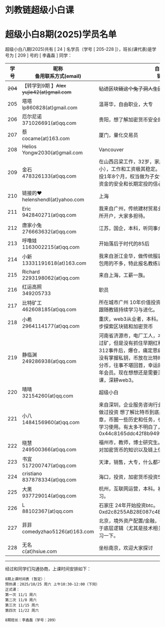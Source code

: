 # 刘教链超级小白课
# 超级小白8期(2025)学员名单

超级小白八期(2025)共有 [ 24 ] 名学员（学号 [ 205-228 ]），班长(课代表)是学号为 [ 209 ] 号的 [ 李鑫磊 ] 同学：

| 学号 | 昵称 <br> 备用联系方式(email) | 自我介绍 <br> 链地址 |
|-|-|-|
| <del>204</del> | 【转学到9期 】<del>Alex <br> yujie42(at)gmail.com</del> | <del>钻进区块链这个兔子洞人生因此改变</del> |
| 205 | 塔塔 <br> lp860828(at)gmail.com | 温哥华，自由职业，大专 |
| 206 | 厄尔尼诺 <br> 371026691(at)qq.com | 贵阳，想了解加密货币安全的存储方式。 |
| 207 | 蔡 <br> cocame(at)163.com | 厦门，量化交易员 |
| 208 | Helios <br> Yongw2030(at)gmail.com | Vancouver |
| 209 | 金石 <br> 478326133(at)qq.com | 在山西吕梁工作，32岁，家庭美满，有儿有女（儿女尚小），工作和工资极其稳定。每个月定投1100于BTC ，已定投1年8个月，权当做为子女储蓄了，并当作避险资金。为了资金的安全和长期定投的信心，申请小白课。 |
| 210 | 链接的❤️ <br> helenshendl(at)yahoo.com | 上海 |
| 211 | Eric <br> 942840271(at)qq.com | 我来自广州，传统建材贸易业 ，完全小白一个，还没在交易所开户，大家多担待。 |
| 212 | 唐家小兔 <br> 276663632(at)qq.com | 江苏，国企，本科，听同事介绍进入币圈。 |
| 213 | 呼噜娃 <br> 1163002215(at)qq.com | 开始落后于时代的85后 |
| 214 | 小新 <br> 13331191618(at)163.com | 我来自浙江金华，做传统服装零售，21年接触加密货币，钱包用的不多，特此报名教练课程学习下 |
| 215 | Richard <br> 2293198062(at)qq.com | 来自上海，工薪一族。 |
| 216 | 红运高照 <br> 349205733 | 职员 |
| 217 | 比特矿工 <br> 462608185(at)qq.com | 所在城市广州 10年价值投资 5年前加入教链加密投资领域，跟随教链持续学习与进化。 |
| 218 | 小希 <br> 2964114177(at)qq.com | 重庆，web3从业者，本科。理解大饼的金融逻辑，想更进一步探索区块链和加密货币 |
| 219 | 静临渊 <br> 249286938(at)qq.com | 河南省济源市，电厂工人，本科学历。2013年接触btc，挖过矿，但是没有抓住早期红利，也没有深入学习。2020年312事件后，爆仓，痛定思痛，决心做一名hodler。但是也没有掌握私钥，币放在比特时代（安银），所幸还提出来一部分币，往事不堪回首，幸运的是遇到了刘教链，目前已是三年会员。现在想想还是需要深入学习，所以加入了加入小白课，深耕web3。 |
| 220 | 晴晴 <br> 32154260(at)qq.com | 超级小白 |
| 221 | 小八 <br> 1484156960(at)qq.com | 来自深圳，企业服务咨询行业销售。本科是工科专业，没有做过投资 想了解比特币到底是什么。看了白皮书、早期的文章，币圈一些历史和任务，也用ai学习了很久，下载了core学习使用。有太多不明白了，想做囤币者。 <br> 0x44c8165ddc42f8b949f80259d19db529fce774ef |
| 222 | 晓慧 <br> 249500366(at)qq.com | 福州市，教师，博士研究生。在交易所无脑定投了五年，但对加密货币的知识以及链上信息完全不了解，想深入学习。 |
| 223 | 书宜 <br> 517200747(at)qq.com | 天津，销售，大专，什么都不了解，朋友介绍进来学习一下 |
| 224 | cristiano <br> 837878334(at)qq.com | 海口，投资，加密货币投资5年，价值投资，长期持有龙头币 |
| 225 | 大黑 <br> 937729014(at)qq.com | 杭州，互联网运营，本科。初次接触，小白一个，耐心学习。 |
| 226 | L <br> 88102367(at)qq.com | 石家庄 24年开始投资btc。 <br> 0xd2c8255AB28E087c4E9Bd4654b649aCdE4646355 |
| 227 | 菲菲 <br> comedyzhao5126(at)163.com | 北京，境外资产配置/金融，研究生。一直定投btc，但是对于底层逻辑（尤其是技术相关）不是很清晰，所以小白课学习一下。 |
| 228 | 无名 <br> c(at)hsiue.com | 坐标南京，欢迎大家探讨 |

---
经过和同学们沟通协商，上课时间安排如下：

```
8期上课时间表 (暂定）：
预热课：2025/10/25 周六 上午10:30-12:00（下同）
正式课：
第一次 11/1 周六
第二次 11/8 周六
第三次 11/15 周六
第四次 11/22 周六

8期班长：李鑫磊（学号：209）
```

